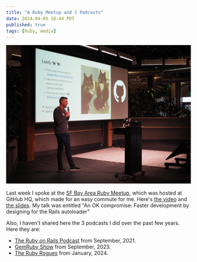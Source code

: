 ```yaml
---
title: "A Ruby Meetup and 3 Podcasts"
date: 2024-04-05 16:44 PDT
published: true
tags: [Ruby, media]
---
```


![Me standing on a small stage in front of a slide with 2 adoptable cats and the GitHub logo](../uploads/2024/ruby-meetup-ben.jpg)

Last week I spoke at the [SF Bay Area Ruby Meetup](https://evilmartians.com/events/sf-bay-area-ruby-meetup), which was hosted at GitHub HQ, which made for an easy commute for me. Here's [the video](https://www.youtube.com/watch?v=9-PWz9nbrT8&t=275s) and [the slides](https://speakerdeck.com/bensheldon/an-ok-compromise-faster-development-by-designing-for-the-rails-autoloader). My talk was entitled "An OK compromise: Faster development by designing for the Rails autoloader"

Also, I haven't shared here the 3 podcasts I did over the past few years. Here they are:

- [The Ruby on Rails Podcast](https://www.therubyonrailspodcast.com/383) from September, 2021.
- [GemRuby Show](https://www.youtube.com/watch?v=DJ9HIjLla_U) from September, 2023.
- [The Ruby Rogues](https://topenddevs.com/podcasts/ruby-rogues/episodes/examining-goodjob-solidq-and-more-ruby-623) from January, 2024.

